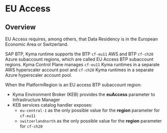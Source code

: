 # EU Access

## Overview

EU Access requires, among others, that Data Residency is in the European Economic Area or Switzerland.

SAP BTP, Kyma runtime supports the BTP `cf-eu11` AWS and BTP `cf-ch20` Azure subaccount regions, which are
called EU Access BTP subaccount regions.
Kyma Control Plane manages `cf-eu11` Kyma runtimes in a separate AWS hyperscaler account pool and
`cf-ch20` Kyma runtimes in a separate Azure hyperscaler account pool.

When the PlatformRegion is an EU access BTP subaccount region:

* Kyma Environment Broker (KEB) provides the **euAccess** parameter to Infrastructure Manager
* KEB services catalog handler exposes:
   * `eu-central-1` as the only possible value for the **region** parameter for `cf-eu11`
   * `switzerlandnorth` as the only possible value for the **region** parameter for `cf-ch20`
